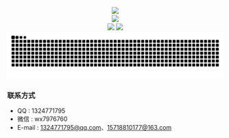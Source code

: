 <div align = "center">
  <img src="https://github.com/qian-o/qian-o/assets/84434846/1d1b8c0b-f2c2-44c6-a2b9-71520906c11a" width="100">
</div>

<div align = "center">
  <img width="50%" src="https://github-readme-streak-stats.herokuapp.com/?user=qian-o&show_icons=true&locale=en&layout=compact&line_height=0&theme=ambient_gradient" />
</div>

<div align = "center">
  <img height="170px" src="https://github-readme-stats.vercel.app/api?username=qian-o&hide=contribs&show_icons=true&theme=ambient_gradient" />
  <img height="170px" src="https://github-readme-stats.vercel.app/api/top-langs/?username=qian-o&size_weight=0.2&count_weight=0.8&hide=html&layout=compact&langs_count=8&theme=ambient_gradient" />
</div>

<div align = "center">
  <source media="(prefers-color-scheme: dark)" srcset="https://raw.githubusercontent.com/qian-o/qian-o/output/github-contribution-grid-snake-dark.svg">
  <source media="(prefers-color-scheme: light)" srcset="https://raw.githubusercontent.com/qian-o/qian-o/output/github-contribution-grid-snake.svg">
  <img alt="github contribution grid snake animation" src="https://raw.githubusercontent.com/qian-o/qian-o/output/github-contribution-grid-snake.svg">
</div>

### 联系方式
- QQ : 1324771795
- 微信 : wx7976760
- E-mail : 1324771795@qq.com、15718810177@163.com

